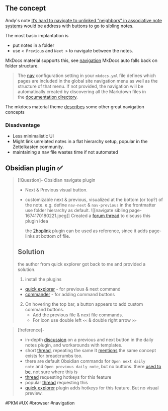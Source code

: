 ## The concept
Andy's note [It’s hard to navigate to unlinked “neighbors” in associative note systems](https://notes.andymatuschak.org/zT6iA52811NuLvbU9W8ixeDc3KUqyCT1wN8) would be address with buttons to go to sibling notes.

The most basic implantation is 
- put notes in a folder
- use `< Previous` and `Next >` to navigate between the notes.

MkDocs material supports this, see [navigation](https://squidfunk.github.io/mkdocs-material/setup/setting-up-the-footer/#navigation)
MkDocs auto falls back on folder structure.
>The [nav](https://www.mkdocs.org/user-guide/configuration/#nav) configuration setting in your `mkdocs.yml` file defines which pages are included in the global site navigation menu as well as the structure of that menu. If not provided, the navigation will be automatically created by discovering all the Markdown files in the [documentation directory](https://www.mkdocs.org/user-guide/configuration/#docs_dir).

The mkdocs material theme  [describes](https://squidfunk.github.io/mkdocs-material/setup/setting-up-navigation/) some other great navigation concepts

### Disadvantage
- Less minimalistic UI
- Might link unrelated notes in a flat hierarchy setup, popular in the Zettelkasten community.
- maintaining a nav file wastes time if not automated

## Obsidian plugin ✅

> [!Question]- Obsidian navigate plugin
> - Next & Previous visual button.
> - customizable next & previous, visualized at the bottom (or top?) of the note.
>   e.g. define `nav-next` & `nav-previous` in the frontmatter
>   use folder hierarchy as default.
>   ![[navigate sibling page-1674170180221.jpeg]]
>   Created a [forum thread](https://forum.obsidian.md/t/navigate-sibling-page-previous-next/52701) to discuss this plugin idea
>   
>   the [2hoplink](https://github.com/tokuhirom/obsidian-2hop-links-plugin) plugin can be used as reference, since it adds page-links at bottom of file.
>   
>   
> ## Solution
> the author from quick explorer got back to me and provided a solution.
> 
> 1. install the plugins
> -   [quick explorer](https://github.com/pjeby/quick-explorer) - for previous & next command
> -   [commander](https://github.com/phibr0/obsidian-commander) - for adding command buttons
> 
> 2. On hovering the top bar, a button appears to add custom command buttons.
>    - Add the previous file & next file commands.
>    - For icon use double left `<<` & double right arrow  `>>`

> [!reference]- 
> - in-depth [discussion](https://forum.obsidian.md/t/daily-notes-next-previous/4573/13) on a previous and next button in the daily notes plugin, and workarounds with templates.
> - short [thread](https://forum.obsidian.md/t/automatic-next-and-previous-sibling-for-breadcrumbs/40469), repeating the same
>   It [mentions](https://breadcrumbs-wiki.onrender.com/docs/Alternative%20Hierarchies/Hierarchy%20Notes) the same concept exists for breadcrumbs too.
> - there are default Obsidian commands for `Open next daily note` and `Open previous daily note`, but no buttons. there [used to be](https://forum.obsidian.md/t/daily-notes-next-and-previous-fail-when-using-folder-in-template/27623), not sure where this is
> - [thread](https://forum.obsidian.md/t/is-there-a-shortcut-for-opening-next-note/23812/2) requesting hotkeys for this feature
> - popular [thread](https://forum.obsidian.md/t/iterate-through-files-in-the-file-sidebar-with-keyboard/629/60) requesting this
> - [quick explorer](https://github.com/pjeby/quick-explorer) plugin adds hotkeys for this feature. But no visual preview.

#PKM #UX #browser #navigation